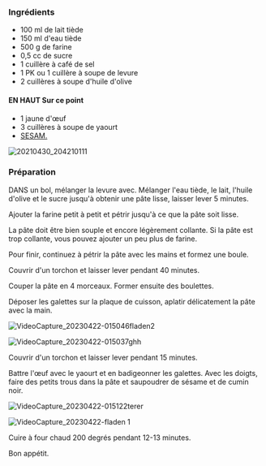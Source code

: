 ### Ingrédients

-   100 ml de lait tiède
-   150 ml d'eau tiède
-   500 g de farine
-   0,5 cc de sucre
-   1 cuillère à café de sel
-   1 PK ou 1 cuillère à soupe de levure
-   2 cuillères à soupe d'huile d'olive

#### EN HAUT Sur ce point

-   1 jaune d'œuf
-   3 cuillères à soupe de yaourt
-   [SESAM.](https://amzn.to/424OgA3)

![20210430_204210111](https://ramiboutas.s3.amazonaws.com/khadija/media/images/20210430_204210111.width-800.jpg)

### Préparation

DANS un bol, mélanger la levure avec. Mélanger l'eau tiède, le lait, l'huile d'olive et le sucre jusqu'à obtenir une pâte lisse, laisser lever 5 minutes.

Ajouter la farine petit à petit et pétrir jusqu'à ce que la pâte soit lisse.

La pâte doit être bien souple et encore légèrement collante. Si la pâte est trop collante, vous pouvez ajouter un peu plus de farine.

Pour finir, continuez à pétrir la pâte avec les mains et formez une boule. 

Couvrir d'un torchon et laisser lever pendant 40 minutes.

Couper la pâte en 4 morceaux. Former ensuite des boulettes.

Déposer les galettes sur la plaque de cuisson, aplatir délicatement la pâte avec la main.

![VideoCapture_20230422-015046fladen2](https://ramiboutas.s3.amazonaws.com/khadija/media/images/VideoCapture_20230422-015046fladen2.width-800.jpg)

![VideoCapture_20230422-015037ghh](https://ramiboutas.s3.amazonaws.com/khadija/media/images/VideoCapture_20230422-015037ghh.width-800.jpg)

Couvrir d'un torchon et laisser lever pendant 15 minutes.

Battre l'œuf avec le yaourt et en badigeonner les galettes. Avec les doigts, faire des petits trous dans la pâte et saupoudrer de sésame et de cumin noir.

![VideoCapture_20230422-015122terer](https://ramiboutas.s3.amazonaws.com/khadija/media/images/VideoCapture_20230422-015122terer.width-800.jpg)

![VideoCapture_20230422-fladen 1](https://ramiboutas.s3.amazonaws.com/khadija/media/images/VideoCapture_20230422-fladen_1.width-800.jpg)

Cuire à four chaud 200 degrés pendant 12-13 minutes.

Bon appétit.
